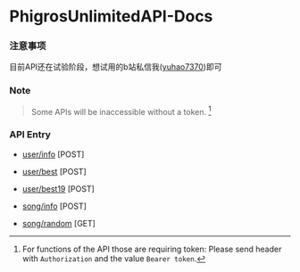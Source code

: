 # PhigrosUnlimitedAPI-Docs

### 注意事项

目前API还在试验阶段，想试用的b站私信我([yuhao7370](https://space.bilibili.com/275661582))即可

### Note

> Some APIs will be inaccessible without a token. [^1]


### API Entry

+ [user/info](/user/info.md)  [POST]
+ [user/best](/user/best.md)  [POST]
+ [user/best19](/user/best19.md)  [POST]


+ [song/info](/song/info.md)  [POST]
+ [song/random](/song/random.md)  [GET]


[^1]: For functions of the API those are requiring token: Please send header with `Authorization` and the value `Bearer token`.

